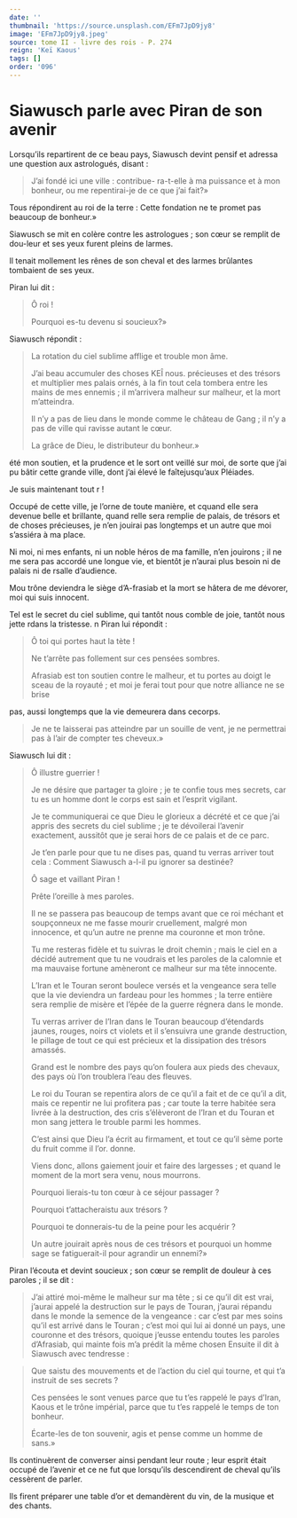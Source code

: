 ```yaml
---
date: ''
thumbnail: 'https://source.unsplash.com/EFm7JpD9jy8'
image: 'EFm7JpD9jy8.jpeg'
source: tome II - livre des rois - P. 274
reign: 'Keï Kaous'
tags: []
order: '096'
---
```


# Siawusch parle avec Piran de son avenir

Lorsqu’ils repartirent de ce beau pays, Siawusch devint pensif et adressa une question aux astrologués, disant :

> J’ai fondé ici une ville : contribue-
ra-t-elle à ma puissance et à mon bonheur, ou me repentirai-je de ce que j’ai fait?»

Tous répondirent au roi de la terre : Cette fondation ne te promet pas beaucoup de bonheur.»

Siawusch se mit en colère contre les astrologues ; son cœur se remplit de dou-leur et ses yeux furent pleins de larmes.

Il tenait mollement les rênes de son cheval et des larmes brûlantes tombaient de ses yeux.

Piran lui dit :

> Ô roi !
>
> Pourquoi es-tu devenu si soucieux?»

Siawusch répondit :

> La rotation du ciel sublime afflige et trouble mon âme.
>
> J’ai beau accumuler des choses KEÎ nous. précieuses et des trésors et multiplier mes palais ornés, à la fin tout cela tombera entre les mains de mes ennemis ; il m’arrivera malheur sur malheur, et la mort m’atteindra.
>
> Il n’y a pas de lieu dans le monde comme le château de Gang ; il n’y a pas de ville qui ravisse autant le cœur.
>
> La grâce de Dieu, le distributeur du bonheur.»

été mon soutien, et la prudence et le sort ont veillé sur moi, de sorte que j’ai pu bâtir cette grande ville, dont j’ai élevé le faîtejusqu’aux Pléiades.

Je suis maintenant tout r !

Occupé de cette ville, je l’orne de toute manière, et cquand elle sera devenue belle et brillante, quand relle sera remplie de palais, de trésors et de choses précieuses, je n’en jouirai pas longtemps et un autre que moi s’assiéra à ma place.

Ni moi, ni mes enfants, ni un noble héros de ma famille, n’en jouirons ; il ne me sera pas accordé une longue vie, et bientôt je n’aurai plus besoin ni de palais ni de rsalle d’audience.

Mou trône deviendra le siège d’A-frasiab et la mort se hâtera de me dévorer, moi qui suis innocent.

Tel est le secret du ciel sublime, qui tantôt nous comble de joie, tantôt nous jette rdans la tristesse. n Piran lui répondit :

> Ô toi qui portes haut la tète !
>
> Ne t’arrête pas follement sur ces pensées sombres.
>
> Afrasiab est ton soutien contre le malheur, et tu portes au doigt le sceau de la royauté ; et moi je ferai tout pour que notre alliance ne se brise
>
> 
pas, aussi longtemps que la vie demeurera dans cecorps.
>
> Je ne te laisserai pas atteindre par un souille de vent, je ne permettrai pas à l’air de compter tes cheveux.»

Siawusch lui dit :

> Ô illustre guerrier !
>
> Je ne désire que partager ta gloire ; je te confie tous mes secrets, car tu es un homme dont le corps est sain et l’esprit vigilant.
>
> Je te communiquerai ce que Dieu le glorieux a décrété et ce que j’ai appris des secrets du ciel sublime ; je te dévoilerai l’avenir exactement, aussitôt que je serai hors de ce palais et de ce parc.
>
> Je t’en parle pour que tu ne dises pas, quand tu verras arriver tout cela : Comment Siawusch a-l-il pu ignorer sa destinée?
>
> Ô sage et vaillant Piran !
>
> Prête l’oreille à mes paroles.
>
> Il ne se passera pas beaucoup de temps avant que ce roi méchant et soupçonneux ne me fasse mourir cruellement, malgré mon innocence, et qu’un autre ne prenne ma couronne et mon trône.
>
> Tu me resteras fidèle et tu suivras le droit chemin ; mais le ciel en a décidé autrement que tu ne voudrais et les paroles de la calomnie et ma mauvaise fortune amèneront ce malheur sur ma tête innocente.
>
> L’Iran et le Touran seront boulece versés et la vengeance sera telle que la vie deviendra un fardeau pour les hommes ; la terre entière sera remplie de misère et l’épée de la guerre régnera dans le monde.
>
> Tu verras arriver de l’Iran dans le Touran beaucoup d’étendards jaunes, 
 rouges, noirs ct violets et il s’ensuivra une grande destruction, le pillage de tout ce qui est précieux et la dissipation des trésors amassés.
>
> Grand est le nombre des pays qu’on foulera aux pieds des chevaux, des pays où l’on troublera l’eau des fleuves.
>
> Le roi du Touran se repentira alors de ce qu’il a fait et de ce qu’il a dit, mais ce repentir ne lui profitera pas ; car toute la terre habitée sera livrée à la destruction, des cris s’élèveront de l’Iran et du Touran et mon sang jettera le trouble parmi les hommes.
>
> C’est ainsi que Dieu l’a écrit au firmament, et tout ce qu’il sème porte du fruit comme il l’or. donne.
>
> Viens donc, allons gaiement jouir et faire des largesses ; et quand le moment de la mort sera venu, nous mourrons.
>
> Pourquoi lierais-tu ton cœur à ce séjour passager ?
>
> Pourquoi t’attacheraistu aux trésors ?
>
> Pourquoi te donnerais-tu de la peine pour les acquérir ?
>
> Un autre jouirait après nous de ces trésors et pourquoi un homme sage se fatiguerait-il pour agrandir un ennemi?»

Piran l’écouta et devint soucieux ; son cœur se remplit de douleur à ces paroles ; il se dit :

> J’ai attiré moi-même le malheur sur ma tête ; si ce qu’il dit est vrai, j’aurai appelé la destruction sur le pays de Touran, j’aurai répandu dans le monde la semence de la vengeance : car c’est par mes soins qu’il est arrivé dans le Touran ; c’est moi qui lui ai donné un pays, une couronne et des trésors, 
 quoique j’eusse entendu toutes les paroles d’Afrasiab, qui mainte fois m’a prédit la même chosen Ensuite il dit à Siawusch avec tendresse :

> Que saistu des mouvements et de l’action du ciel qui tourne, et qui t’a instruit de ses secrets ?
>
> Ces pensées le sont venues parce que tu t’es rappelé le pays d’Iran, Kaous et le trône impérial, parce que tu t’es rappelé le temps de ton bonheur.
>
> Écarte-les de ton souvenir, agis et pense comme un homme de sans.»

Ils continuèrent de converser ainsi pendant leur route ; leur esprit était occupé de l’avenir et ce ne fut que lorsqu’ils descendirent de cheval qu’ils cessèrent de parler.

Ils firent préparer une table d’or et demandèrent du vin, de la musique et des chants.
